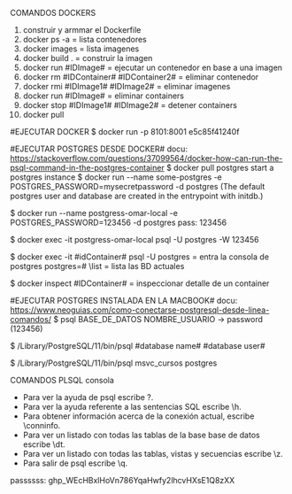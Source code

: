 COMANDOS DOCKERS


1. construir y armmar el Dockerfile
2. docker ps -a     = lista contenedores
3. docker images    = lista imagenes
4. docker build .   = construir la imagen
5. docker run #IDImage#     = ejecutar un contenedor en base a una imagen
6. docker rm #IDContainer# #IDContainer2#      = eliminar contenedor
7. docker rmi #IDImage1# #IDImage2#     = eliminar imagenes
8. docker run #IDImage#                 = eliminar containers
9. docker stop #IDImage1# #IDImage2#    = detener containers
10. docker pull

#EJECUTAR DOCKER
$ docker run -p 8101:8001 e5c85f41240f

#EJECUTAR POSTGRES DESDE DOCKER#
docu: https://stackoverflow.com/questions/37099564/docker-how-can-run-the-psql-command-in-the-postgres-container
$ docker pull postgres
      start a postgres instance
$ docker run --name some-postgres -e POSTGRES_PASSWORD=mysecretpassword -d postgres
    (The default postgres user and database are created in the entrypoint with initdb.)

$ docker run --name postgress-omar-local -e POSTGRES_PASSWORD=123456 -d postgres
    pass: 123456

$ docker exec -it postgress-omar-local psql -U postgres -W 123456

$ docker exec -it #idContainer# psql -U postgres    = entra la consola de postgres
    postgres=#  \list           = lista las BD actuales

$ docker inspect #IDContainer#      = inspeccionar detalle de un container



#EJECUTAR POSTGRES INSTALADA EN LA MACBOOK#
docu: https://www.neoguias.com/como-conectarse-postgresql-desde-linea-comandos/
$ psql BASE_DE_DATOS NOMBRE_USUARIO     -> password (123456)

$ /Library/PostgreSQL/11/bin/psql #database name# #database user#

$ /Library/PostgreSQL/11/bin/psql msvc_cursos postgres

COMANDOS PLSQL consola
- Para ver la ayuda de psql escribe \?.
- Para ver la ayuda referente a las sentencias SQL escribe \h.
- Para obtener información acerca de la conexión actual, escribe \conninfo.
- Para ver un listado con todas las tablas de la base base de datos escribe \dt.
- Para ver un listado con todas las tablas, vistas y secuencias escribe \z.
-  Para salir de psql escribe \q.



passssss: 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